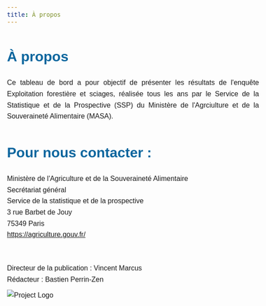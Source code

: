 ```yaml
---
title: À propos
---
```


<style>
    body {
        font-family: 'Marianne', sans-serif;
        line-height: 1.6;
        font-size: 16px;
        text-align: justify;
    }

    h1{
        font-family: 'Marianne', sans-serif;
        color:rgb(11, 102, 158);
    }

    h2, h3 {
        font-family: 'Marianne', sans-serif;
        color:rgb(17, 126, 193);
    }

    .region {
        margin-left: 20px;
    }

    .publication {
        margin-left: 18px;
    }

    p {
        margin-bottom: 10px;
    }
</style>

<h1>À propos</h1>

Ce tableau de bord a pour objectif de présenter les résultats de l'enquête Exploitation forestière et sciages, réalisée tous les ans par le Service de la Statistique et de la Prospective (SSP) du Ministère de l'Agrciulture et de la Souveraineté Alimentaire (MASA).

<h1>Pour nous contacter :</h1> 

<p>Ministère de l'Agriculture et de la Souveraineté Alimentaire<br>
Secrétariat général<br>
Service de la statistique et de la prospective<br>
3 rue Barbet de Jouy<br>
75349 Paris<br>
<a href="https://agriculture.gouv.fr/"> https://agriculture.gouv.fr/ </a></p><br>

<p>Directeur de la publication : Vincent Marcus<br>
Rédacteur : Bastien Perrin-Zen</p>

<img src="logo.png" alt="Project Logo">







